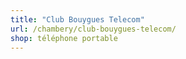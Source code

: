 ```yaml
---
title: "Club Bouygues Telecom"
url: /chambery/club-bouygues-telecom/
shop: téléphone portable
---
```

